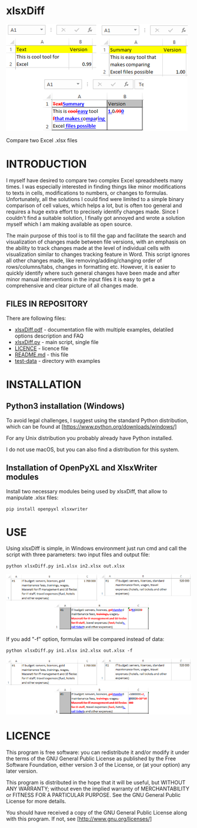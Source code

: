 # xlsxDiff
![Example use](images/xlsxDiff_intro.png)

Compare two Excel .xlsx files

# INTRODUCTION

I myself have desired to compare two complex Excel spreadsheets many times. I was especially interested in finding things like minor modifications to texts in cells, modifications to numbers, or changes to formulas. Unfortunately, all the solutions I could find were limited to a simple binary comparison of cell values, which helps a lot, but is often too general and requires a huge extra effort to precisely identify changes made. Since I couldn't find a suitable solution, I finally got annoyed and wrote a solution myself which I am making available as open source.

The main purpose of this tool is to fill the gap and facilitate the search and visualization of changes made between file versions, with an emphasis on the ability to track changes made at the level of individual cells with visualization similar to changes tracking feature in Word. This script ignores all other changes made, like removing/adding/changing order of rows/columns/tabs, changes in formatting etc. However, it is easier to quickly identify where such general changes have been made and after minor manual interventions in the input files it is easy to get a comprehensive and clear picture of all changes made.

## FILES IN REPOSITORY

There are following files:
- [xlsxDiff.pdf](xlsxDiff.pdf) - documentation file with multiple examples, delatiled options description and FAQ
- [xlsxDiff.py](xlsxDiff.py) - main script, single file
- [LICENCE](LICENSE) - licence file
- [README.md](README.md) - this file
- [test-data](test-data) - directory with examples

# INSTALLATION

## Python3 installation (Windows)

To avoid legal challenges, I suggest using the standard Python distribution, which can be found at [https://www.python.org/downloads/windows/]

For any Unix distribution you probably already have Python installed.

I do not use macOS, but you can also find a distribution for this system.

## Installation of OpenPyXL and XlsxWriter modules

Install two necessary modules being used by xlsxDiff, that allow to manipulate .xlsx files:

```
pip install openpyxl xlsxwriter
```

# USE

Using xlsxDiff is simple, in Windows environment just run cmd and call the script with three parameters: two input files and output file:

```
python xlsxDiff.py in1.xlsx in2.xlsx out.xlsx
```

![Spreadsheet data difference](images/xlsxDiff_diff_text_data.png)


If you add "-f" option, formulas will be compared instead of data:

```
python xlsxDiff.py in1.xlsx in2.xlsx out.xlsx -f
```

![Spreadsheet formulas difference](images/xlsxDiff_diff_text_formula.png)

# LICENCE

This program is free software: you can redistribute it and/or modify it under the terms of the GNU General Public License as published by the Free Software Foundation, either version 3 of the License, or (at your option) any later version.

This program is distributed in the hope that it will be useful, but WITHOUT ANY WARRANTY; without even the implied warranty of MERCHANTABILITY or FITNESS FOR A PARTICULAR PURPOSE. See the GNU General Public License for more details.

You should have received a copy of the GNU General Public License along with this program. If not, see [http://www.gnu.org/licenses/]
